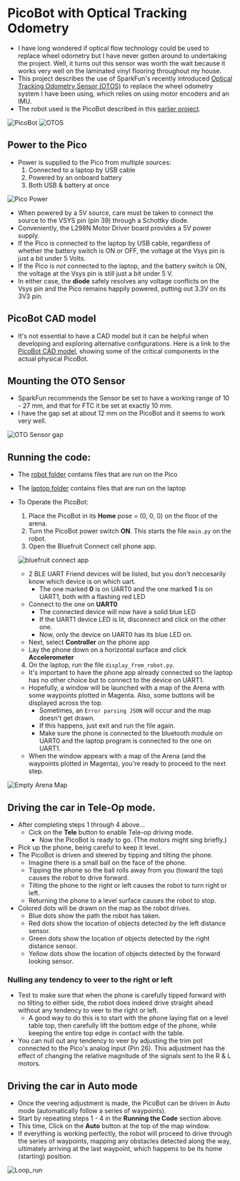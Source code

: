 # PicoBot with Optical Tracking Odometry
* I have long wondered if optical flow technology could be used to replace wheel odometry but I have never gotten around to undertaking the project. Well, it turns out this sensor was worth the wait because it works very well on the laminated vinyl flooring throughout my house.
* This project describes the use of SparkFun's recently introduced [Optical Tracking Odometry Sensor (OTOS)](https://www.sparkfun.com/sparkfun-optical-tracking-odometry-sensor-paa5160e1-qwiic.html) to
replace the wheel odometry system I have been using, which relies on using motor encoders and an IMU.
* The robot used is the PicoBot described in this [earlier project](https://github.com/dblanding/PicoBot-dev).

![PicoBot](imgs/picobot.jpeg)
![OTOS](imgs/otos.jpeg)

## Power to the Pico
* Power is supplied to the Pico from multiple sources:
    1. Connected to a laptop by USB cable
    2. Powered by an onboard battery
    3. Both USB & battery at once

![Pico Power](imgs/pico_power_bb.png)

* When powered by a 5V source, care must be taken to connect the source to the VSYS pin (pin 39) through a Schottky diode.
* Conveniently, the L298N Motor Driver board provides a 5V power supply.
* If the Pico is connected to the laptop by USB cable, regardless of whether the battery switch is ON or OFF, the voltage at the Vsys pin is just a bit under 5 Volts.
* If the Pico is *not* connected to the laptop, and the battery switch is ON, the voltage at the Vsys pin is still just a bit under 5 V.
* In either case, the **diode** safely resolves any voltage conflicts on the Vsys pin and the Pico remains happily powered, putting out 3.3V on its 3V3 pin.

## PicoBot CAD model
* It's not essential to have a CAD model but it can be helpful when developing and exploring alternative configurations. Here is a link to the [PicoBot CAD model](PicoBotAsy.step), showing some of the critical components in the actual physical PicoBot.

## Mounting the OTO Sensor
* SparkFun recommends the Sensor be set to have a working range of 10 - 27 mm, and that for FTC it be set at exactly 10 mm.
* I have the gap set at about 12 mm on the PicoBot and it seems to work very well.

![OTO Sensor gap](imgs/otos-gap.png)

## Running the code:
* The [robot folder](robot) contains files that are run on the Pico
* The [laptop folder](laptop) contains files that are run on the laptop

* To Operate the PicoBot:
    1. Place the PicoBot in its **Home** pose = (0, 0, 0) on the floor of the arena.
    2. Turn the PicoBot power switch **ON**. This starts the file `main.py` on the robot.
    3. Open the Bluefruit Connect cell phone app.
    
    ![bluefruit connect app](imgs/bluefruit_connect_app.png)
    
    * 2 BLE UART Friend devices will be listed, but you don't neccesarily know which device is on which uart.
        * The one marked **0** is on UART0 and the one marked **1** is on UART1, both with a flashing red LED
    * Connect to the one on **UART0**
        * The connected device will now have a solid blue LED
        * If the UART1 device LED is lit, disconnect and click on the other one.
        * Now, only the device on UART0 has its blue LED on.
    * Next, select **Controller** on the phone app
    * Lay the phone down on a horizontal surface and click **Accelerometer**
    4. On the laptop, run the file `display_from_robot.py`.
    * It's important to have the phone app already connected so the laptop has no other choice but to connect to the device on UART1.
    * Hopefully, a window will be launched with a map of the Arena with some waypoints plotted in Magenta. Also, some buttons will be displayed across the top.
        * Sometimes, an `Error parsing JSON` will occur and the map doesn't get drawn.
        * If this happens, just exit and run the file again.
        * Make sure the phone is connected to the bluetooth module on UART0 and the laptop program is connected to the one on UART1.
    * When the window appears with a map of the Arena (and the waypoints plotted in Magenta), you're ready to proceed to the next step.
    
![Empty Arena Map](imgs/start_map.png)
    
## Driving the car in Tele-Op mode.
* After completing steps 1 through 4 above...
     * Cick on the **Tele** button to enable Tele-op driving mode.
        * Now the PicoBot is ready to go. (The motors might sing briefly.)
* Pick up the phone, being careful to keep it level..
* The PicoBot is driven and steered by tipping and tilting the phone.
    * Imagine there is a small ball on the face of the phone.
    * Tipping the phone so the ball rolls away from you (toward the top) causes the robot to drive forward.
    * Tilting the phone to the right or left causes the robot to turn right or left.
    * Returning the phone to a level surface causes the robot to stop.
* Colored dots will be drawn on the map as the robot drives.
    * Blue dots show the path the robot has taken.
    * Red dots show the location of objects detected by the left distance sensor.
    * Green dots show the location of objects detected by the right distance sensor.
    * Yellow dots show the location of objects detected by the forward looking sensor.

### Nulling any tendency to veer to the right or left
* Test to make sure that when the phone is carefully tipped forward with no tilting to either side, the robot does indeed drive straight ahead without any tendency to veer to the right or left.
    * A good way to do this is to start with the phone laying flat on a level table top, then carefully lift the bottom edge of the phone, while keeping the entire top edge in contact with the table. 
* You can null out any tendency to veer by adjusting the trim pot connected to the Pico's analog input (Pin 26). This adjustment has the effect of changing the relative magnitude of the signals sent to the R & L motors.

## Driving the car in Auto mode
* Once the veering adjustment is made, the PicoBot can be driven in Auto mode  (automatically follow a series of waypoints).
* Start by repeating steps 1 - 4 in the **Running the Code** section above.
* This time, Click on the **Auto** button at the top of the map window.
* If everything is working perfectly, the robot will proceed to drive through the series of waypoints, mapping any obstacles detected along the way, ultimately arriving at the last waypoint, which happens to be its home (starting) position.

![Loop_run](imgs/loop_map.png)


